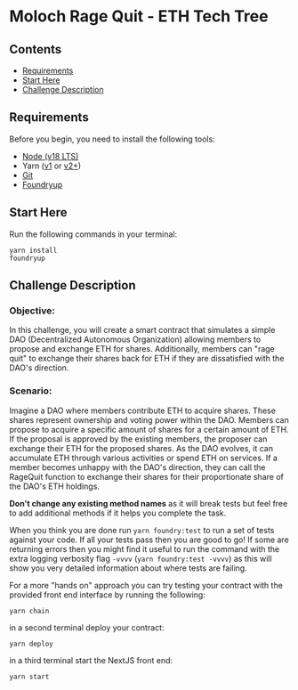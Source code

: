 # Moloch Rage Quit - ETH Tech Tree

## Contents

- [Requirements](#requirements)
- [Start Here](#start-here)
- [Challenge Description](#challenge-description)

## Requirements

Before you begin, you need to install the following tools:

- [Node (v18 LTS)](https://nodejs.org/en/download/)
- Yarn ([v1](https://classic.yarnpkg.com/en/docs/install/) or [v2+](https://yarnpkg.com/getting-started/install))
- [Git](https://git-scm.com/downloads)
- [Foundryup](https://book.getfoundry.sh/getting-started/installation)

## Start Here

Run the following commands in your terminal:

```
yarn install
foundryup
```

## Challenge Description

### Objective:

In this challenge, you will create a smart contract that simulates a simple DAO (Decentralized Autonomous Organization) allowing members to propose and exchange ETH for shares. Additionally, members can "rage quit" to exchange their shares back for ETH if they are dissatisfied with the DAO's direction.

### Scenario:

Imagine a DAO where members contribute ETH to acquire shares. These shares represent ownership and voting power within the DAO. Members can propose to acquire a specific amount of shares for a certain amount of ETH. If the proposal is approved by the existing members, the proposer can exchange their ETH for the proposed shares. As the DAO evolves, it can accumulate ETH through various activities or spend ETH on services. If a member becomes unhappy with the DAO's direction, they can call the RageQuit function to exchange their shares for their proportionate share of the DAO's ETH holdings.

**Don't change any existing method names** as it will break tests but feel free to add additional methods if it helps you complete the task.

When you think you are done run `yarn foundry:test` to run a set of tests against your code. If all your tests pass then you are good to go! If some are returning errors then you might find it useful to run the command with the extra logging verbosity flag `-vvvv` (`yarn foundry:test -vvvv`) as this will show you very detailed information about where tests are failing.

For a more "hands on" approach you can try testing your contract with the provided front end interface by running the following:

```
yarn chain
```

in a second terminal deploy your contract:

```
yarn deploy
```

in a third terminal start the NextJS front end:

```
yarn start
```

